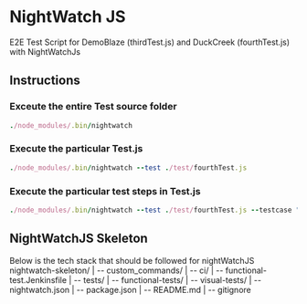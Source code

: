 # NightWatch JS
E2E Test Script for DemoBlaze (thirdTest.js) and DuckCreek (fourthTest.js) with NightWatchJs

## Instructions

### Exceute the entire Test source folder
```ruby
./node_modules/.bin/nightwatch
```

### Execute the particular Test.js
```ruby
./node_modules/.bin/nightwatch --test ./test/fourthTest.js
```

### Execute the particular test steps in Test.js
```ruby
./node_modules/.bin/nightwatch --test ./test/fourthTest.js --testcase "Careers"
```

## NightWatchJS Skeleton
Below is the tech stack that should be followed for nightWatchJS
nightwatch-skeleton/
| -- custom_commands/
| -- ci/
     | -- functional-test.Jenkinsfile
| -- tests/ 
    | -- functional-tests/
    | -- visual-tests/
| -- nightwatch.json
| -- package.json
| -- README.md
| -- gitignore         

